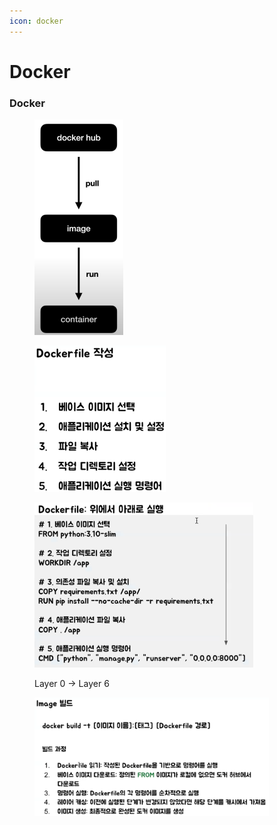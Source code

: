 ```yaml
---
icon: docker
---
```


# Docker

### Docker

<div align="left"><figure><img src="../.gitbook/assets/image (80).png" alt="" width="142"><figcaption></figcaption></figure></div>

<div align="left"><figure><img src="../.gitbook/assets/image.png" alt="" width="210"><figcaption></figcaption></figure></div>

<div align="left"><figure><img src="../.gitbook/assets/image (1).png" alt="" width="350"><figcaption><p>Layer 0 -> Layer 6</p></figcaption></figure></div>

<div align="left"><figure><img src="../.gitbook/assets/image (2).png" alt="" width="375"><figcaption></figcaption></figure></div>





